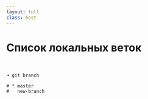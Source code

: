 ```yaml
---
layout: full
class: host
---
```


# Список локальных веток

<br />

```shell
➜ git branch

# * master
#   new-branch
```

<style>
    .host code {
        font-size: 2rem;
    }
</style>
